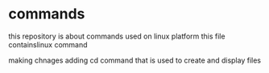 # commands
this repository is about commands used on linux platform
this file containslinux command

making chnages
adding cd command
that is used to create and display files
